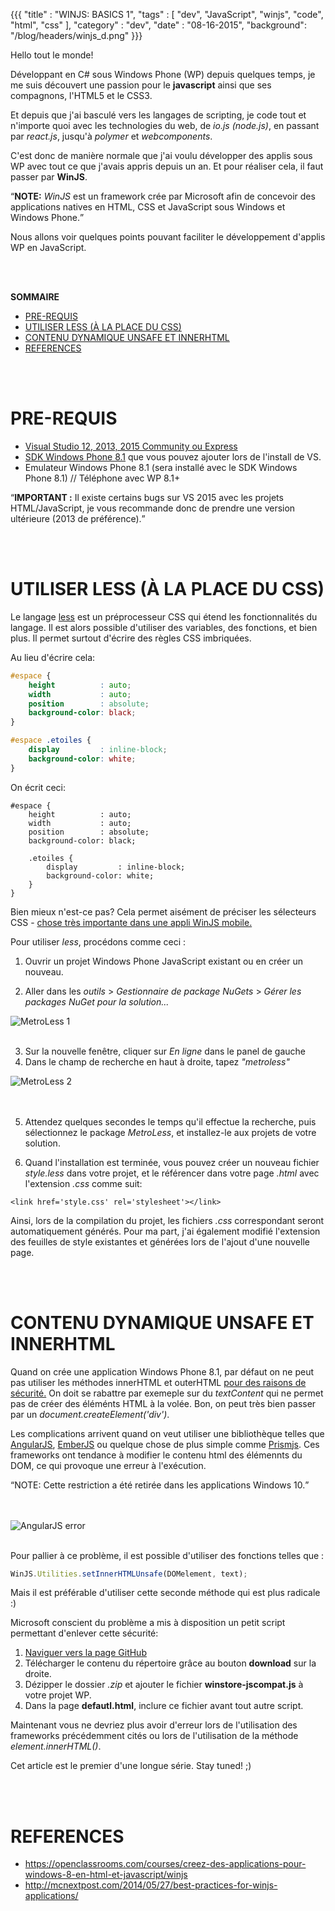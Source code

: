 {{{
    "title"     : "WINJS: BASICS 1",
    "tags"      : [ "dev", "JavaScript", "winjs", "code", "html", "css" ],
    "category"  : "dev",
    "date"      : "08-16-2015",
    "background": "/blog/headers/winjs_d.png"
}}}


Hello tout le monde!

Développant en C# sous Windows Phone (WP) depuis quelques temps,
je me suis découvert une passion pour le __javascript__ ainsi que ses compagnons,
 l'HTML5 et le CSS3.

Et depuis que j'ai basculé vers les langages de scripting, je code tout et
n'importe quoi avec les technologies du web, de _io.js (node.js)_, en passant
par _react.js_, jusqu'à _polymer_ et _webcomponents_.

C'est donc de manière normale que j'ai voulu développer des applis sous WP
avec tout ce que j'avais appris depuis un an. Et pour réaliser cela, il faut
passer par __WinJS__.

<q>**NOTE:** _WinJS_ est un framework crée par Microsoft afin de concevoir des applications
natives en HTML, CSS et JavaScript sous Windows et Windows Phone.</q>


Nous allons voir quelques points pouvant faciliter le développement d'applis
WP en JavaScript.

<br><br>

**SOMMAIRE**

- [PRE-REQUIS](#pre-requis)
- [UTILISER LESS (À LA PLACE DU CSS)](#utiliser-du-less-%C3%A0-la-place-du-css)
- [CONTENU DYNAMIQUE UNSAFE ET INNERHTML](#contenu-dynamique-unsafe-et-innerhtml)
- [REFERENCES](#references)


<br><br>
# PRE-REQUIS<a name="pre-requis"></a>

* [Visual Studio 12, 2013, 2015 Community ou Express](https://www.visualstudio.com/fr-fr/downloads/download-visual-studio-vs.aspx)
* [SDK Windows Phone 8.1](http://www.microsoft.com/en-us/download/details.aspx?id=43719)
que vous pouvez ajouter lors de l'install de VS.
* Emulateur Windows Phone 8.1 (sera installé avec le SDK Windows Phone 8.1) // Téléphone avec WP 8.1+


<q>**IMPORTANT :** Il existe certains bugs sur VS 2015 avec les projets HTML/JavaScript,
je vous recommande donc de prendre une version ultérieure (2013 de préférence).</q>




<br><br>
# UTILISER LESS (À LA PLACE DU CSS)<a name="utiliser-du-less-%C3%A0-la-place-du-css"></a>

Le langage [less](http://lesscss.org/) est un préprocesseur CSS qui étend
les fonctionnalités du langage. Il est alors possible d'utiliser des variables,
 des fonctions, et bien plus. Il permet surtout d'écrire des règles CSS imbriquées.

Au lieu d'écrire cela:
```css
#espace {
    height          : auto;
    width           : auto;
    position        : absolute;
    background-color: black;
}

#espace .etoiles {
    display         : inline-block;
    background-color: white;
}
```

On écrit ceci:

```less
#espace {
    height          : auto;
    width           : auto;
    position        : absolute;
    background-color: black;

    .etoiles {
        display         : inline-block;
        background-color: white;
    }
}
```

Bien mieux n'est-ce pas?
Cela permet aisément de préciser les sélecteurs CSS -
[chose très importante dans une appli WinJS mobile.](http://mcnextpost.com/2014/05/27/best-practices-for-winjs-applications/)


Pour utiliser _less_, procédons comme ceci :

1. Ouvrir un projet Windows Phone JavaScript existant ou en créer un nouveau.

2. Aller dans les _outils_ > _Gestionnaire de package NuGets_ >
_Gérer les packages NuGet pour la solution..._
<img type='screenshot' alt='MetroLess 1' src='/blog/attachements/winjs_basics1/winjs_basics1_1.png' />
<br><br>

3. Sur la nouvelle fenêtre, cliquer sur _En ligne_ dans le panel de gauche
4. Dans le champ de recherche en haut à droite, tapez _"metroless"_
<img type='screenshot' alt='MetroLess 2' src='/blog/attachements/winjs_basics1/winjs_basics1_2.png'>
<br>
<br>
<br>

5. Attendez quelques secondes le temps qu'il effectue la recherche,
puis sélectionnez le package _MetroLess_, et installez-le aux projets
de votre solution.

6. Quand l'installation est terminée,
vous pouvez créer un nouveau fichier _style.less_ dans votre projet,
et le référencer dans votre page _.html_ avec l'extension _.css_ comme suit:

```markup
<link href='style.css' rel='stylesheet'></link>
```

Ainsi, lors de la compilation du projet, les fichiers _.css_ correspondant seront
automatiquement générés. Pour ma part, j'ai également modifié l'extension
des feuilles de style existantes et générées lors de l'ajout d'une nouvelle page.


<br><br>
# CONTENU DYNAMIQUE UNSAFE ET INNERHTML <a name="contenu-dynamique-unsafe-et-innerhtml"></a>

Quand on crée une application Windows Phone 8.1, par défaut
on ne peut pas utiliser les méthodes innerHTML et outerHTML
[pour des raisons de sécurité.](https://msdn.microsoft.com/en-us/library/windows/apps/hh849625.aspx)
On doit se rabattre par exemeple sur du _textContent_
qui ne permet pas de créer des éléménts HTML à la volée.
Bon, on peut très bien passer par un _document.createElement('div')_.

Les complications arrivent quand on veut utiliser une bibliothèque
telles que [AngularJS](https://angularjs.org/), [EmberJS](http://emberjs.com/)
ou quelque chose de plus simple comme [Prismjs](http://prismjs.com/index.html).
Ces frameworks ont tendance à modifier le contenu html des élémennts du DOM,
ce qui provoque une erreur à l'exécution.

<q>NOTE: Cette restriction a été retirée dans les applications Windows 10.</q>


<br><br>
![AngularJS error](https://raw.githubusercontent.com/MSOpenTech/winstore-jscompat/master/error.PNG?token=3019602__eyJzY29wZSI6IlJhd0Jsb2I6TVNPcGVuVGVjaC93aW5zdG9yZS1qc2NvbXBhdC9tYXN0ZXIvZXJyb3IuUE5HIiwiZXhwaXJlcyI6MTQwNjU3OTYyOX0%3D--101970399d1c4e94bbe251e71e78f8be6af6d7ba "Erreur de contenu taggué unsafe dans une application WP")


<br>
Pour pallier à ce problème, il est possible d'utiliser des fonctions telles que :

```javascript
WinJS.Utilities.setInnerHTMLUnsafe(DOMelement, text);
```

Mais il est préférable d'utiliser cette seconde méthode qui est plus radicale :)

Microsoft conscient du problème a mis à disposition un petit script
permettant d'enlever cette sécurité:

1. [Naviguer vers la page GitHub](https://github.com/MsopenTech/winstore-jscompat)
2. Télécharger le contenu du répertoire grâce au bouton __download__ sur la droite.
3. Dézipper le dossier _.zip_ et ajouter le fichier __winstore-jscompat.js__
à votre projet WP.
4. Dans la page __defautl.html__, inclure ce fichier avant tout autre script.

Maintenant vous ne devriez plus avoir d'erreur lors de l'utilisation des frameworks
précédemment cités ou lors de l'utilisation de la méthode _element.innerHTML()_.


Cet article est le premier d'une longue série. Stay tuned! ;)

<br><br>
# REFERENCES<a name="references"></a>

* https://openclassrooms.com/courses/creez-des-applications-pour-windows-8-en-html-et-javascript/winjs
* http://mcnextpost.com/2014/05/27/best-practices-for-winjs-applications/
<br><br>
